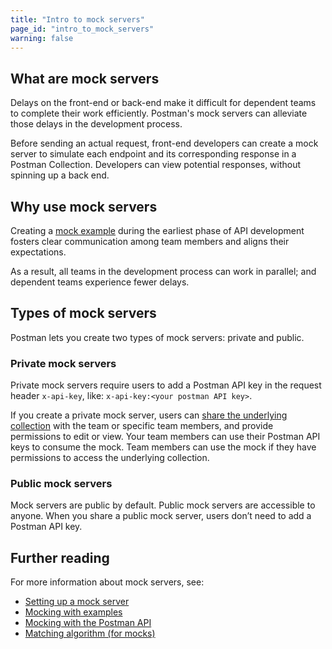 ```yaml
---
title: "Intro to mock servers"
page_id: "intro_to_mock_servers"
warning: false
---
```


## What are mock servers

Delays on the front-end or back-end make it difficult for dependent teams to complete their work efficiently. Postman's mock servers can alleviate those delays in the development process.

Before sending an actual request, front-end developers can create a mock server to simulate each endpoint and its corresponding response in a Postman Collection. Developers can view potential responses, without spinning up a back end.

## Why use mock servers

Creating a [mock example](/docs/postman/collections/examples/) during the earliest phase of API development fosters clear communication among team members and aligns their expectations.

As a result, all teams in the development process can work in parallel; and dependent teams experience fewer delays.

## Types of mock servers

Postman lets you create two types of mock servers: private and public.

### Private mock servers

Private mock servers require users to add a Postman API key in the request header `x-api-key`, like: `x-api-key:<your postman API key>`.

If you create a private mock server, users can [share the underlying collection](/docs/postman/workspaces/using_workspaces#sharing-collections-and-environments-in-workspaces) with the team or specific team members, and provide permissions to edit or view. Your team members can use their Postman API keys to consume the mock. Team members can use the mock if they have permissions to access the underlying collection.

### Public mock servers

Mock servers are public by default. Public mock servers are accessible to anyone. When you share a public mock server, users don’t need to add a Postman API key.

## Further reading

For more information about mock servers, see:

* [Setting up a mock server](/docs/postman/mock_servers/setting_up_mock/)
* [Mocking with examples](/docs/postman/mock_servers/mocking_with_examples/)
* [Mocking with the Postman API](/docs/postman/mock_servers/mock_with_api/)
* [Matching algorithm (for mocks)](/docs/postman/mock_servers/matching_algorithm/)

